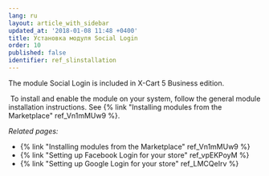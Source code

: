 ```yaml
---
lang: ru
layout: article_with_sidebar
updated_at: '2018-01-08 11:48 +0400'
title: Установка модуля Social Login
order: 10
published: false
identifier: ref_slinstallation
---
```

The module Social Login is included in X-Cart 5 Business edition. 

 To install and enable the module on your system, follow the general module installation instructions. See {% link "Installing modules from the Marketplace" ref_Vn1mMUw9 %}.

_Related pages:_

*   {% link "Installing modules from the Marketplace" ref_Vn1mMUw9 %}
*   {% link "Setting up Facebook Login for your store" ref_vpEKPoyM %}
*   {% link "Setting up Google Login for your store" ref_LMCQeIrv %}
